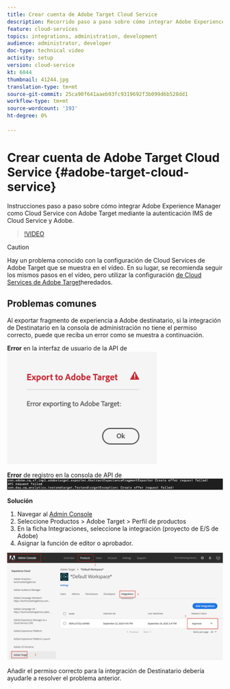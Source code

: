 ```yaml
---
title: Crear cuenta de Adobe Target Cloud Service
description: Recorrido paso a paso sobre cómo integrar Adobe Experience Manager como Cloud Service con Adobe Target mediante la autenticación de Cloud Service y Adobe IMS
feature: cloud-services
topics: integrations, administration, development
audience: administrator, developer
doc-type: technical video
activity: setup
version: cloud-service
kt: 6044
thumbnail: 41244.jpg
translation-type: tm+mt
source-git-commit: 25ca90f641aaeb93fc9319692f3b099d6b528dd1
workflow-type: tm+mt
source-wordcount: '193'
ht-degree: 0%

---
```



# Crear cuenta de Adobe Target Cloud Service {#adobe-target-cloud-service}

Instrucciones paso a paso sobre cómo integrar Adobe Experience Manager como Cloud Service con Adobe Target mediante la autenticación IMS de Cloud Service y Adobe.

>[!VIDEO](https://video.tv.adobe.com/v/41244?quality=12&learn=on)

>[!CAUTION]
>
>Hay un problema conocido con la configuración de Cloud Services de Adobe Target que se muestra en el vídeo. En su lugar, se recomienda seguir los mismos pasos en el vídeo, pero utilizar la configuración [de Cloud Services de Adobe Target](https://docs.adobe.com/content/help/en/experience-manager-learn/aem-target-tutorial/aem-target-implementation/using-aem-cloud-services.html)heredados.

## Problemas comunes

Al exportar fragmento de experiencia a Adobe destinatario, si la integración de Destinatario en la consola de administración no tiene el permiso correcto, puede que reciba un error como se muestra a continuación.

**Error** en la interfaz de usuario de la API de![Destinatario](assets/error-target-offer.png)

**Error** de registro en la consola de API de![Destinatario](assets/target-console-error.png)


**Solución**

1. Navegar al [Admin Console](https://adminconsole.adobe.com/)
2. Seleccione Productos > Adobe Target > Perfil de productos
3. En la ficha Integraciones, seleccione la integración (proyecto de E/S de Adobe)
4. Asignar la función de editor o aprobador.

![Error de API de destinatario](assets/target-permissions.png)

Añadir el permiso correcto para la integración de Destinatario debería ayudarle a resolver el problema anterior.